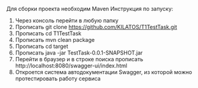 Для сборки проекта необходим Maven
Инструкция по запуску:
1) Через консоль перейти в любую папку
2) Прописать git clone https://github.com/KILATOS/T1TestTask.git
3) Прописать cd T1TestTask
4) Прописать mvn clean package
5) Прописать cd target
6) Прописать java -jar TestTask-0.0.1-SNAPSHOT.jar
7) Перейти в браузер и в строке поиска прописать http://localhost:8080/swagger-ui/index.html
8) Откроется система автодокументации Swagger, из которой можно протестировать работу сервиса 

